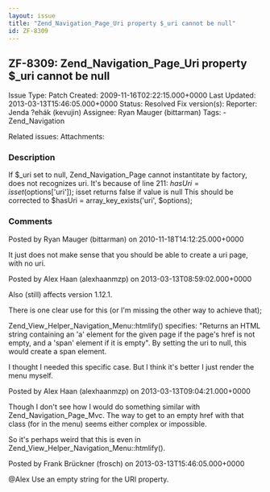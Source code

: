 ```yaml
---
layout: issue
title: "Zend_Navigation_Page_Uri property $_uri cannot be null"
id: ZF-8309
---
```


ZF-8309: Zend\_Navigation\_Page\_Uri property $\_uri cannot be null
-------------------------------------------------------------------

 Issue Type: Patch Created: 2009-11-16T02:22:15.000+0000 Last Updated: 2013-03-13T15:46:05.000+0000 Status: Resolved Fix version(s): 
 Reporter:  Jenda ?ehák (kevujin)  Assignee:  Ryan Mauger (bittarman)  Tags: - Zend\_Navigation
 
 Related issues: 
 Attachments: 
### Description

If $\_uri set to null, Zend\_Navigation\_Page cannot instantitate by factory, does not recognizes uri. It's because of line 211: $hasUri = isset($options['uri']); isset returns false if value is null This should be corrected to $hasUri = array\_key\_exists('uri', $options);

 

 

### Comments

Posted by Ryan Mauger (bittarman) on 2010-11-18T14:12:25.000+0000

It just does not make sense that you should be able to create a uri page, with no uri.

 

 

Posted by Alex Haan (alexhaanmzp) on 2013-03-13T08:59:02.000+0000

Also (still) affects version 1.12.1.

There is one clear use for this (or I'm missing the other way to achieve that);

Zend\_View\_Helper\_Navigation\_Menu::htmlify() specifies: "Returns an HTML string containing an 'a' element for the given page if the page's href is not empty, and a 'span' element if it is empty". By setting the uri to null, this would create a span element.

I thought I needed this specific case. But I think it's better I just render the menu myself.

 

 

Posted by Alex Haan (alexhaanmzp) on 2013-03-13T09:04:21.000+0000

Though I don't see how I would do something similar with Zend\_Navigation\_Page\_Mvc. The way to get to an empty href with that class (for in the menu) seems either complex or impossible.

So it's perhaps weird that this is even in Zend\_View\_Helper\_Navigation\_Menu::htmlify().

 

 

Posted by Frank Brückner (frosch) on 2013-03-13T15:46:05.000+0000

@Alex Use an empty string for the URI property.

 

 
